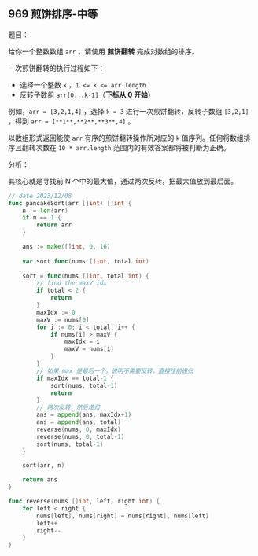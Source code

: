## 969 煎饼排序-中等

题目：

给你一个整数数组 `arr` ，请使用 **煎饼翻转** 完成对数组的排序。

一次煎饼翻转的执行过程如下：

- 选择一个整数 `k` ，`1 <= k <= arr.length`
- 反转子数组 `arr[0...k-1]`（**下标从 0 开始**）

例如，`arr = [3,2,1,4]` ，选择 `k = 3` 进行一次煎饼翻转，反转子数组 `[3,2,1]` ，得到 `arr = [**1**,**2**,**3**,4]` 。

以数组形式返回能使 `arr` 有序的煎饼翻转操作所对应的 `k` 值序列。任何将数组排序且翻转次数在 `10 * arr.length` 范围内的有效答案都将被判断为正确。



分析：

其核心就是寻找前 N 个中的最大值，通过两次反转，把最大值放到最后面。

```go
// date 2023/12/08
func pancakeSort(arr []int) []int {
    n := len(arr)
    if n == 1 {
        return arr
    }

    ans := make([]int, 0, 16)
    
    var sort func(nums []int, total int)
    
    sort = func(nums []int, total int) {
        // find the maxV idx
        if total < 2 {
            return
        }
        maxIdx := 0
        maxV := nums[0]
        for i := 0; i < total; i++ {
            if nums[i] > maxV {
                maxIdx = i
                maxV = nums[i]
            }
        }
      	// 如果 max 是最后一个，说明不需要反转，直接往前递归
        if maxIdx == total-1 {
            sort(nums, total-1)
            return
        }
      	// 两次反转，然后递归
        ans = append(ans, maxIdx+1)
        ans = append(ans, total)
        reverse(nums, 0, maxIdx)
        reverse(nums, 0, total-1)
        sort(nums, total-1)
    }

    sort(arr, n)

    return ans
}

func reverse(nums []int, left, right int) {
    for left < right {
        nums[left], nums[right] = nums[right], nums[left]
        left++
        right--
    }
}
```

